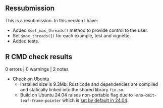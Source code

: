 ## Ressubmission

This is a resubmission. In this version I have:

* Added `$set_max_threads()` method to provide control to the user.
* Set `$max_threads(1)` for each example, test and vignette.
* Added tests.

## R CMD check results

0 errors | 0 warnings | 2 notes

* Check on Ubuntu
  - Installed size is 9.3Mb: Rust code and dependencies are compiled and statically linked into the shared library `fio.so`.
  - Build on Ubuntu 24.04 raises non-portable flag due to `-mno-omit-leaf-frame-pointer` which is [set by default in 24.04](https://ubuntu.com/blog/ubuntu-performance-engineering-with-frame-pointers-by-default).
